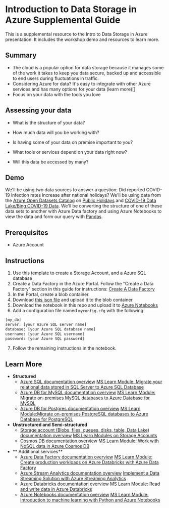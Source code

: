 # Introduction to Data Storage in Azure Supplemental Guide

This is a supplemental resource to the Intro to Data Storage in Azure presentation. It includes the workshop demo and resources to learn more.

## Summary

- The cloud is a popular option for data storage because it manages some of the work it takes to keep you data secure, backed up and accessible to end users during fluctuations in traffic.
- Considering Azure for data? It's easy to integrate with other Azure services and has many options for your data (learn more)[]  
- Focus on your data with the tools you love

## Assessing your data

- What is the structure of your data?​

- How much data will you be working with?​

- Is having some of your data on premise important to you?​

- What tools or services depend on your data right now?​

- Will this data be accessed by many?

## Demo

We'll be using two data sources to answer a question: Did reported COVID-19 infection rates increase after national holidays?
We'll be using data from the [Azure Open Datasets Catalog](https://azure.microsoft.com/en-us/services/open-datasets/catalog/) on [Public Holidays](https://azure.microsoft.com/en-us/services/open-datasets/catalog/public-holidays/) and [COVID-19 Data Lake/Bing COVID-19 Data](https://azure.microsoft.com/en-us/services/open-datasets/catalog/bing-covid-19-data/). We'll be converting the structure of one of these data sets to another with Azure Data factory and using Azure Notebooks to view the data and form our query with [Pandas](https://pandas.pydata.org/).

## Prerequisites

- Azure Account

## Instructions

1. Use this template to create a Storage Account, and a Azure SQL database
2. Create a Data Factory in the Azure Portal. Follow the "Create a Data Factory" section in this guide for instructions: [Create A Data Factory](https://docs.microsoft.com/en-us/azure/data-factory/quickstart-create-data-factory-portal#create-a-data-factory)
3. In the Portal, create a blob container.
4. Download [this json file](https://pandemicdatalake.blob.core.windows.net/public/curated/covid-19/bing_covid-19_data/latest/bing_covid-19_data.json) and upload it to the blob container
5. Download the notebook in this repo and upload it to [Azure Notebooks](https://notebooks.azure.com/)
6. Add a configuration file named `myconfig.cfg` with the following:
  
  ```python
[my_db]
server: [your Azure SQL server name]
database: [your Azure SQL database name]
username: [your Azure SQL username]
password: [your Azure SQL password]
  ```

7. Follow the remaining instructions in the notebook.

## Learn More

  -  **Structured**
     -  [Azure SQL documentation overview](https://docs.microsoft.com/en-us/azure/azure-sql/) [MS Learn Module: Migrate your relational data stored in SQL Server to Azure SQL Database
](https://docs.microsoft.com/en-us/learn/modules/migrate-sql-server-relational-data/)
     -  [Azure DB for MySQL documentation overview](https://docs.microsoft.com/en-us/azure/mysql/) [MS Learn Module: Migrate on-premises MySQL databases to Azure Database for MySQL
](https://docs.microsoft.com/en-us/learn/modules/migrate-on-premises-mysql-databases/)
     -  [Azure DB for Postgres documentation overview](https://docs.microsoft.com/en-us/azure/postgresql/) [MS Learn Module:Migrate on-premises PostgreSQL databases to Azure Database for PostgreSQL
 ](https://docs.microsoft.com/en-us/learn/modules/migrate-on-premises-postgresql-databases/)
  -  **Unstructured and Semi-structured**
     -  [Storage account (Blobs, files, queues, disks, table, Data Lake) documentation overview](https://docs.microsoft.com/en-us/azure/storage/) [MS Learn Modules on Storage Accounts](https://docs.microsoft.com/en-us/learn/browse/?term=azure%20storage)
     -  [Cosmos DB documentation overview](https://docs.microsoft.com/en-us/azure/cosmos-db/) [MS Learn Module: Work with NoSQL data in Azure Cosmos DB
 ](https://docs.microsoft.com/en-us/learn/paths/work-with-nosql-data-in-azure-cosmos-db/)
  - ** Additional services**
     -  [Azure Data Factory documentation overview](https://docs.microsoft.com/en-us/azure/data-factory/) [MS Learn Module: Create production workloads on Azure Databricks with Azure Data Factory
](https://docs.microsoft.com/en-us/learn/modules/create-production-workloads-azure-databricks-azure-data-factory/)
     -  [Azure Stream Analytics documentation overview](https://docs.microsoft.com/en-us/azure/stream-analytics/) [Implement a Data Streaming Solution with Azure Streaming Analytics](https://docs.microsoft.com/en-us/learn/paths/implement-data-streaming-with-asa/)
     -  [Azure Databricks documentation overview](https://docs.microsoft.com/en-us/azure/azure-databricks/) [MS Learn Module: Read and write data in Azure Databricks](https://docs.microsoft.com/en-us/learn/modules/read-write-data-azure-databricks/)
     -  [Azure Notebooks documentation overview](https://docs.microsoft.com/en-us/azure/notebooks/) [MS Learn Module: Introduction to machine learning with Python and Azure Notebooks
](https://docs.microsoft.com/en-us/learn/paths/intro-to-ml-with-python/)

